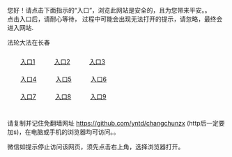 您好！请点击下面指示的“入口”，浏览此网站是安全的，且为您带来平安。。 <br/>
点击入口后，请耐心等待， 过程中可能会出现无法打开的提示，请忽略，最终会进入网站. </br>

法轮大法在长春<br/>
<div style="padding:10px"><a style="margin:20px" target="_blank" href="https://d2mfxhqkzm0pqf.cloudfront.net/2Qpsp?txqfn" id="ccLink1" rel="nofollow">入口1</a> <a target="_blank" style="margin:20px" href="https://d1ek0mik1kr9hs.cloudfront.net/2Qpsp?gxozzuc" id="ccLink2" rel="nofollow">入口2</a> <a style="margin:20px" target="_blank" href="https://d1vjdffwrjizj7.cloudfront.net/2Qpsp?urjoz" id="ccLink3" rel="nofollow">入口3</a></div>

<div style="padding:10px" ><a style="margin:20px" target="_blank" href="https://d2mfxhqkzm0pqf.cloudfront.net/2Qpsp?txqfn" id="ccLink4" rel="nofollow">入口4</a> <a style="margin:20px" href="https://d1ek0mik1kr9hs.cloudfront.net/2Qpsp?gxozzuc" target="_blank" id="ccLink5" rel="nofollow">入口5</a> <a style="margin:20px" href="https://d1vjdffwrjizj7.cloudfront.net/2Qpsp?urjoz" target="_blank" id="ccLink6" rel="nofollow">入口6</a></div>

<div style="padding:10px"><a style="margin:20px" target="_blank" href="https://d2mfxhqkzm0pqf.cloudfront.net/2Qpsp?txqfn" id="ccLink7" rel="nofollow">入口7</a> <a style="margin:20px" href="https://d1ek0mik1kr9hs.cloudfront.net/2Qpsp?gxozzuc" target="_blank" id="ccLink8" rel="nofollow">入口8</a> <a style="margin:20px" target="_blank" href="https://d1vjdffwrjizj7.cloudfront.net/2Qpsp?urjoz" id="ccLink9" rel="nofollow">入口9</a></div>

<br/>



请复制并记住免翻墙网址 https://github.com/yntd/changchunzx (http后一定要加s)，在电脑或手机的浏览器均可访问。。<br/>

微信如提示停止访问该网页，须先点击右上角，选择浏览器打开。
